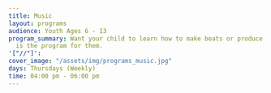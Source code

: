 ```yaml
---
title: Music
layout: programs
audience: Youth Ages 6 - 13
program_summary: Want your child to learn how to make beats or produce music? This
  is the program for them.
'["//"]': 
cover_image: "/assets/img/programs_music.jpg"
days: Thursdays (Weekly)
time: 04:00 pm - 06:00 pm
---
```


